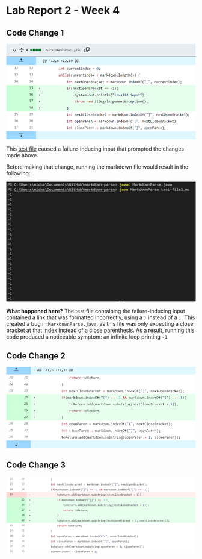 # Lab Report 2 - Week 4

## Code Change 1

![Image](change1.png)

This [test file](https://github.com/mtang24/markdown-parse/blob/main/test-file2.md) caused a failure-inducing input that prompted the changes made above.

Before making that change, running the markdown file would result in the following:

![Image](change1symptom.png)

**What happened here?**
The test file containing the failure-inducing input contained a link that was formatted incorrectly, using a `)` instead of a `]`. This created a bug in `MarkdownParse.java`, as this file was only expecting a close bracket at that index instead of a close parenthesis. As a result, running this code produced a noticeable symptom: an infinite loop printing `-1`.



## Code Change 2

![Image](change2.png)




## Code Change 3

![Image](change3.png)

